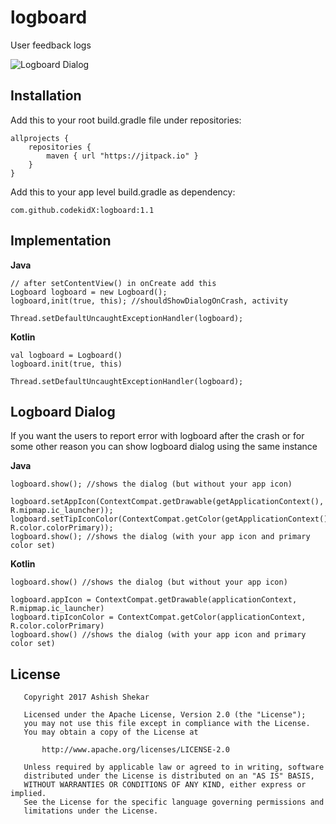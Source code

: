 # logboard
User feedback logs

![Logboard Dialog](http://i.imgur.com/565o6IP.png)

## Installation

Add this to your root build.gradle file under repositories:

    allprojects {
		repositories {
			maven { url "https://jitpack.io" }
		}
	}

Add this to your app level build.gradle as dependency:

    com.github.codekidX:logboard:1.1
    
## Implementation


**Java**

```
// after setContentView() in onCreate add this
Logboard logboard = new Logboard();
logboard,init(true, this); //shouldShowDialogOnCrash, activity

Thread.setDefaultUncaughtExceptionHandler(logboard);

```
**Kotlin**

```
val logboard = Logboard()
logboard.init(true, this)

Thread.setDefaultUncaughtExceptionHandler(logboard);
```

## Logboard Dialog

If you want the users to report error with logboard after the crash or for some other reason you can show logboard dialog using the same instance

**Java**

```
logboard.show(); //shows the dialog (but without your app icon)

```
```
logboard.setAppIcon(ContextCompat.getDrawable(getApplicationContext(), R.mipmap.ic_launcher));
logboard.setTipIconColor(ContextCompat.getColor(getApplicationContext(), R.color.colorPrimary));
logboard.show(); //shows the dialog (with your app icon and primary color set)

```
**Kotlin**

```
logboard.show() //shows the dialog (but without your app icon)

```
```
logboard.appIcon = ContextCompat.getDrawable(applicationContext, R.mipmap.ic_launcher)
logboard.tipIconColor = ContextCompat.getColor(applicationContext, R.color.colorPrimary)
logboard.show() //shows the dialog (with your app icon and primary color set)

```

## License

```
   Copyright 2017 Ashish Shekar

   Licensed under the Apache License, Version 2.0 (the "License");
   you may not use this file except in compliance with the License.
   You may obtain a copy of the License at

       http://www.apache.org/licenses/LICENSE-2.0

   Unless required by applicable law or agreed to in writing, software
   distributed under the License is distributed on an "AS IS" BASIS,
   WITHOUT WARRANTIES OR CONDITIONS OF ANY KIND, either express or implied.
   See the License for the specific language governing permissions and
   limitations under the License.
```
